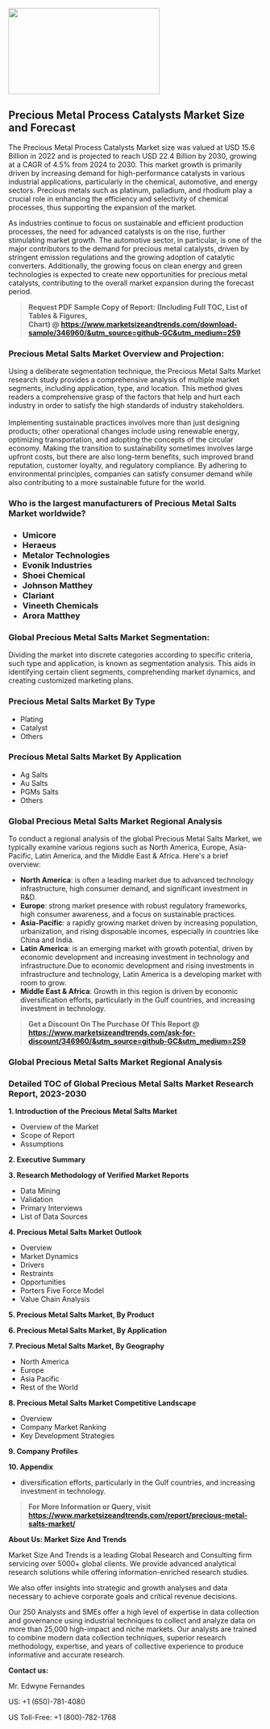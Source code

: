 <p><img class="alignnone size-medium wp-image-20088" src="https://ffe5etoiles.com/wp-content/uploads/2024/12/MST1-300x171.png" alt="" width="300" height="171" /></p><h2>Precious Metal Process Catalysts Market Size and Forecast</h2><p>The Precious Metal Process Catalysts Market size was valued at USD 15.6 Billion in 2022 and is projected to reach USD 22.4 Billion by 2030, growing at a CAGR of 4.5% from 2024 to 2030. This market growth is primarily driven by increasing demand for high-performance catalysts in various industrial applications, particularly in the chemical, automotive, and energy sectors. Precious metals such as platinum, palladium, and rhodium play a crucial role in enhancing the efficiency and selectivity of chemical processes, thus supporting the expansion of the market.</p><p>As industries continue to focus on sustainable and efficient production processes, the need for advanced catalysts is on the rise, further stimulating market growth. The automotive sector, in particular, is one of the major contributors to the demand for precious metal catalysts, driven by stringent emission regulations and the growing adoption of catalytic converters. Additionally, the growing focus on clean energy and green technologies is expected to create new opportunities for precious metal catalysts, contributing to the overall market expansion during the forecast period.</p></p><blockquote id="" class=""><strong>Request PDF Sample Copy of Report: (Including Full TOC, List of Tables &amp; Figures, Chart)&nbsp;@&nbsp;<strong><a href="https://www.marketsizeandtrends.com/download-sample/346960/&utm_source=github-GC&utm_medium=259" target="_blank">https://www.marketsizeandtrends.com/download-sample/346960/&utm_source=github-GC&utm_medium=259</a></strong></strong></blockquote><h3 id="" class="">Precious Metal Salts Market&nbsp;Overview and Projection:</h3><p id="" class="">Using a deliberate segmentation technique, the Precious Metal Salts Market research study provides a comprehensive analysis of multiple market segments, including application, type, and location. This method gives readers a comprehensive grasp of the factors that help and hurt each industry in order to satisfy the high standards of industry stakeholders. <br /> <br />Implementing sustainable practices involves more than just designing products; other operational changes include using renewable energy, optimizing transportation, and adopting the concepts of the circular economy. Making the transition to sustainability sometimes involves large upfront costs, but there are also long-term benefits, such improved brand reputation, customer loyalty, and regulatory compliance. By adhering to environmental principles, companies can satisfy consumer demand while also contributing to a more sustainable future for the world.</p><h3 id="" class="">Who is the largest manufacturers of&nbsp;Precious Metal Salts Market worldwide?</h3><h3 class=""><p><ul><li>Umicore </li><li> Heraeus </li><li> Metalor Technologies </li><li> Evonik Industries </li><li> Shoei Chemical </li><li> Johnson Matthey </li><li> Clariant </li><li> Vineeth Chemicals </li><li> Arora Matthey</li></ul></p></h3><h3 id="" class="">Global&nbsp;Precious Metal Salts Market Segmentation:</h3><p id="" class="">Dividing the market into discrete categories according to specific criteria, such type and application, is known as segmentation analysis. This aids in identifying certain client segments, comprehending market dynamics, and creating customized marketing plans.</p><h3 id="" class="">Precious Metal Salts Market&nbsp;By Type</h3><p><p><ul><li>Plating</li><li> Catalyst</li><li> Others</p></li></ul></p></p><h3 id="" class="">Precious Metal Salts Market&nbsp;By Application</h3><p class=""><p><ul><li>Ag Salts</li><li> Au Salts</li><li> PGMs Salts</li><li> Others</li></ul></p></p><h3 id="" class="">Global Precious Metal Salts Market Regional Analysis</h3><p id="" class="">To conduct a regional analysis of the global Precious Metal Salts Market, we typically examine various regions such as North America, Europe, Asia-Pacific, Latin America, and the Middle East &amp; Africa. Here's a brief overview:</p><ul><li><strong>North America</strong>: is often a leading market due to advanced technology infrastructure, high consumer demand, and significant investment in R&amp;D.</li><li><strong>Europe</strong>: strong market presence with robust regulatory frameworks, high consumer awareness, and a focus on sustainable practices.</li><li><strong>Asia-Pacific</strong>: a rapidly growing market driven by increasing population, urbanization, and rising disposable incomes, especially in countries like China and India.</li><li><strong>Latin America</strong>: is an emerging market with growth potential, driven by economic development and increasing investment in technology and infrastructure.Due to economic development and rising investments in infrastructure and technology, Latin America is a developing market with room to grow.</li><li><strong>Middle East &amp; Africa</strong>: Growth in this region is driven by economic diversification efforts, particularly in the Gulf countries, and increasing investment in technology.</li></ul><blockquote id="" class=""><strong>Get a Discount On The Purchase Of This Report @ <strong><a href="https://www.marketsizeandtrends.com/ask-for-discount/346960/&utm_source=github-GC&utm_medium=259" target="_blank">https://www.marketsizeandtrends.com/ask-for-discount/346960/&utm_source=github-GC&utm_medium=259</a></strong></strong></blockquote><h3 id="" class="">Global Precious Metal Salts Market Regional Analysis</h3><h3 id="" class="">Detailed TOC of Global Precious Metal Salts Market Research Report, 2023-2030</h3><p id="" class=""><strong>1. Introduction of the Precious Metal Salts Market</strong></p><ul><li>Overview of the Market</li><li>Scope of Report</li><li>Assumptions</li></ul><p id="" class=""><strong>2. Executive Summary</strong></p><p id="" class=""><strong>3. Research Methodology of Verified Market Reports</strong></p><ul><li>Data Mining</li><li>Validation</li><li>Primary Interviews</li><li>List of Data Sources</li></ul><p id="" class=""><strong>4. Precious Metal Salts Market Outlook</strong></p><ul><li>Overview</li><li>Market Dynamics</li><li>Drivers</li><li>Restraints</li><li>Opportunities</li><li>Porters Five Force Model</li><li>Value Chain Analysis</li></ul><p id="" class=""><strong>5. Precious Metal Salts Market, By Product</strong></p><p id="" class=""><strong>6. Precious Metal Salts Market, By Application</strong></p><p id="" class=""><strong>7. Precious Metal Salts Market, By Geography</strong></p><ul><li>North America</li><li>Europe</li><li>Asia Pacific</li><li>Rest of the World</li></ul><p id="" class=""><strong>8. Precious Metal Salts Market Competitive Landscape</strong></p><ul><li>Overview</li><li>Company Market Ranking</li><li>Key Development Strategies</li></ul><p id="" class=""><strong>9. Company Profiles</strong></p><p id="" class=""><strong>10. Appendix</strong></p><ul><li>diversification efforts, particularly in the Gulf countries, and increasing investment in technology.</li></ul><blockquote id="" class=""><strong>For More Information or Query, visit <strong><strong><a href="https://www.marketsizeandtrends.com/report/precious-metal-salts-market/" target="_blank">https://www.marketsizeandtrends.com/report/precious-metal-salts-market/</a></strong></strong></strong></blockquote><p id="" class=""><strong>About Us: Market Size And Trends</strong></p><p id="" class="">Market Size And Trends is a leading Global Research and Consulting firm servicing over 5000+ global clients. We provide advanced analytical research solutions while offering information-enriched research studies.</p><p id="" class="">We also offer insights into strategic and growth analyses and data necessary to achieve corporate goals and critical revenue decisions.</p><p id="" class="">Our 250 Analysts and SMEs offer a high level of expertise in data collection and governance using industrial techniques to collect and analyze data on more than 25,000 high-impact and niche markets. Our analysts are trained to combine modern data collection techniques, superior research methodology, expertise, and years of collective experience to produce informative and accurate research.</p><p id="" class=""><strong>Contact us:</strong></p><p id="" class="">Mr. Edwyne Fernandes</p><p id="" class="">US: +1 (650)-781-4080</p><p id="" class="">US Toll-Free: +1 (800)-782-1768</p>
